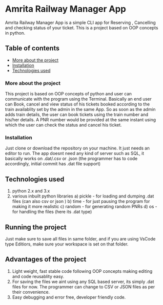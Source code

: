 # Amrita Railway Manager App
Amrita Railway Manager App is a simple CLI app for Reserving , Cancelling and checking status of your ticket. This is a project based on OOP concepts in python.


## Table of contents 
* [More about the project](#More-about-the-project)
* [Installation](#Installation)
* [Technologies used](#Technologies-used)



### More about the project
This project is based on OOP concepts of python and user can communicate with the program using the Terminal. Basically an end user can Book, cancel and view status of his tickets booked according to the train availablity set by the admin in the same App. So as soon as the admin adds train details, the user can book tickets using the train number and his/her details. A PNR number would be provided at the same instant using which the user can check the status and cancel his ticket. 

### Installation 
Just clone or download the repository on your machine. It just needs an editor to run. The app doesnt need any kind of server such as SQL, it basically works on .dat/.csv or .json (the programmer has to code accordingly, initial commit has .dat file support)

## Technologies used
1) python 2.x and 3.x
2) various inbuilt python libraries 
  a) pickle - for loading and dumping .dat files (can also csv or json )
  b) time - for just pausing the program for making it more realistic
  c) random -  for generating random PNRs
  d) os - for handling the files (here its .dat type)
  
## Running the project 
Just make sure to save all files in same folder, and if you are using VsCode type Editiors, make sure your workspace is set on that folder.

## Advantages of the project
1) Light weight, fast stable code following OOP concepts making editing and code reusablity easy.
2) For saving the files we aint using any SQL based server, its simply .dat files for now. The programmer can change to CSV or JSON files as per their convenience. 
3) Easy debugging and error free, developer friendly code. 

  


